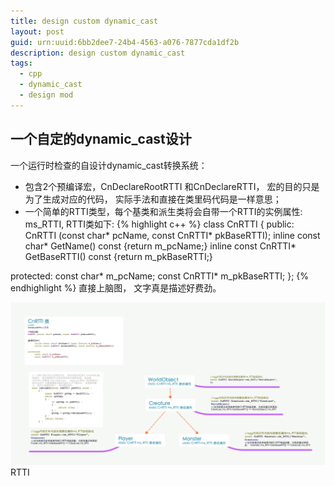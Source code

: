 ```yaml
---
title: design custom dynamic_cast
layout: post
guid: urn:uuid:6bb2dee7-24b4-4563-a076-7877cda1df2b
description: design custom dynamic_cast
tags:
  - cpp
  - dynamic_cast
  - design mod
---
```



## 一个自定的dynamic_cast设计 


一个运行时检查的自设计dynamic_cast转换系统：
- 包含2个预编译宏，CnDeclareRootRTTI 和CnDeclareRTTI， 宏的目的只是为了生成对应的代码， 实际手法和直接在类里码代码是一样意思；
- 一个简单的RTTI类型，每个基类和派生类将会自带一个RTTI的实例属性: ms_RTTI, RTTI类如下:
{% highlight c++ %}
class CnRTTI
{
public:
	CnRTTI (const char* pcName, const CnRTTI* pkBaseRTTI);
	inline const char* GetName() const {return m_pcName;}
	inline const CnRTTI* GetBaseRTTI() const {return m_pkBaseRTTI;}

protected:
	const char* m_pcName;
	const CnRTTI* m_pkBaseRTTI;
};
{% endhighlight %}
直接上脑图， 文字真是描述好费劲。

<img src='static/img/RTTI.png'>RTTI</img>
